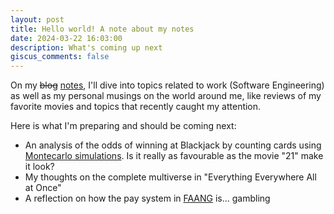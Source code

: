 ```yaml
---
layout: post
title: Hello world! A note about my notes
date: 2024-03-22 16:03:00
description: What's coming up next
giscus_comments: false
---
```


On my ~~blog~~ [notes](/blog), I'll dive into topics related to work (Software Engineering) as well as my personal musings on the world around me, like reviews of my favorite movies and topics that recently caught my attention.

Here is what I'm preparing and should be coming next:
- An analysis of the odds of winning at Blackjack by counting cards using [Montecarlo simulations](https://en.wikipedia.org/wiki/Monte_Carlo_method). Is it really as favourable as the movie "21" make it look?
- My thoughts on the complete multiverse in "Everything Everywhere All at Once"
- A reflection on how the pay system in [FAANG](https://www.urbandictionary.com/define.php?term=FAANG) is... gambling
